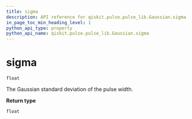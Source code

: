 ```yaml
---
title: sigma
description: API reference for qiskit.pulse.pulse_lib.Gaussian.sigma
in_page_toc_min_heading_level: 1
python_api_type: property
python_api_name: qiskit.pulse.pulse_lib.Gaussian.sigma
---
```


# sigma

<span id="qiskit.pulse.pulse_lib.Gaussian.sigma" />

`float`

The Gaussian standard deviation of the pulse width.

**Return type**

`float`

